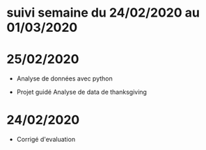 # suivi semaine du 24/02/2020 au 01/03/2020

# 25/02/2020

* Analyse de données avec python

* Projet guidé Analyse de data de thanksgiving

# 24/02/2020

* Corrigé d'evaluation

